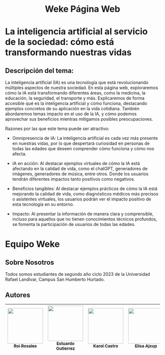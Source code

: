 <h1 align="center"> Weke Página Web </h1>

# La inteligencia artificial al servicio de la sociedad: cómo está transformando nuestras vidas
 ## Descripción del tema:
 La inteligencia artificial (IA) es una tecnología que está revolucionando múltiples aspectos de nuestra sociedad. En esta página web, exploraremos cómo la IA está transformando diferentes áreas, como la medicina, la educación, la seguridad, el transporte y más. Explicaremos de forma accesible qué es la inteligencia artificial y cómo funciona, destacando ejemplos concretos de su aplicación en la vida cotidiana. También abordaremos temas impacto en el uso de la IA, y cómo podemos aprovechar sus beneficios mientras mitigamos posibles preocupaciones.

 Razones por las que este tema puede ser atractivo:

 * Omnipresencia de IA: La inteligencia artificial es cada vez más presente en nuestras vidas, por lo que despertará curiosidad en personas de todas las edades que deseen comprender cómo funciona y cómo nos afecta.

 * IA en acción: Al destacar ejemplos virtuales de cómo la IA está afectando en la calidad de vida, como el chatGPT, generadores de imágenes, generadores de música, entre otros. Donde los usuarios tendrán diferentes impactos tanto positivos como negativos.

 * Beneficios tangibles: Al destacar ejemplos prácticos de cómo la IA está mejorando la calidad de vida, como diagnósticos médicos más precisos o asistentes virtuales, los usuarios podrán ver el impacto positivo de esta tecnología en su entorno.

 * Impacto: Al presentar la información de manera clara y comprensible, incluso para aquellos que no tienen conocimientos técnicos profundos, se fomenta la participación de usuarios de todas las edades.

# Equipo Weke
 ## Sobre Nosotros
 Todos somos estudiantes de segundo año ciclo 2023 de la Universidad Rafael Landívar, Campus San Humberto Hurtado.


 ## Autores
| [<img src="https://avatars.githubusercontent.com/u/100391358?v=4" width=115><br><sub>Roi Rosales</sub>](https://github.com/1Roy1) | [<img src="https://avatars.githubusercontent.com/u/100639541?v=4" width=115><br><sub>Estuardo Gutierrez</sub>](https://github.com/EAGutierrez04) |  [<img src="https://avatars.githubusercontent.com/u/94020169?v=4" width=115><br><sub>Karol Castro</sub>](https://github.com/Karmaz-29) |  [<img src="https://avatars.githubusercontent.com/u/99896522?v=4" width=115><br><sub>Elisa Ajxup</sub>](https://github.com/LisAY22) |  [<img src="https://avatars.githubusercontent.com/u/47789929?v=4" width=115><br><sub>Wilder Menchú</sub>](https://github.com/WilderL) |
| :---: | :---: | :---: | :---: | :---: |